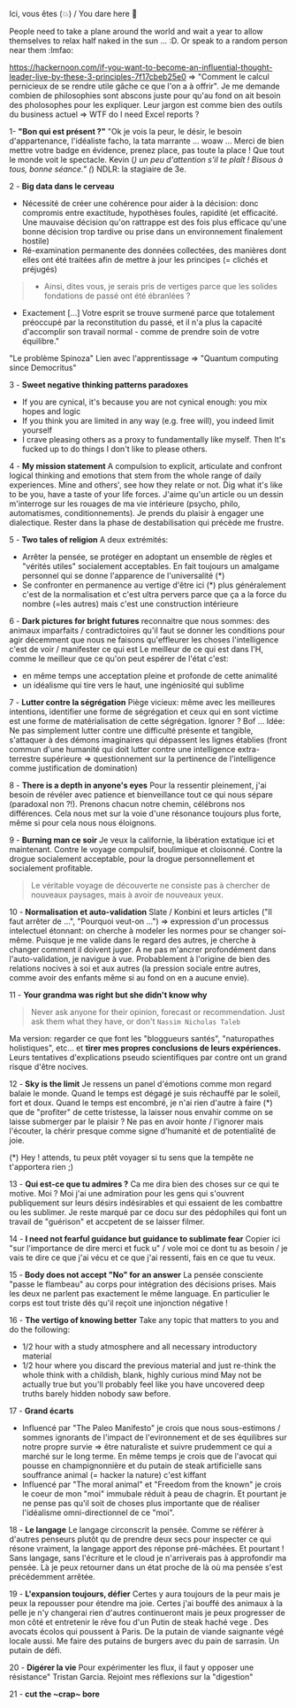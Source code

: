 Ici, vous êtes (💥) / You dare here 🎉

People need to take a plane around the world and wait a year to allow themselves to relax half naked in the sun ... :D. Or speak to a random person near them :lmfao:

https://hackernoon.com/if-you-want-to-become-an-influential-thought-leader-live-by-these-3-principles-7f17cbeb25e0
=> "Comment le calcul pernicieux de se rendre utile gâche ce que l'on a à offrir". Je me demande combien de philosophies sont abscons juste pour qu'au fond on ait besoin des pholosophes pour les expliquer. Leur jargon est comme bien des outils du business actuel => WTF do I need Excel reports ?

1- **"Bon qui est présent ?"**
"Ok je vois la peur, le désir, le besoin d'appartenance, l'idéaliste facho, la tata marrante ... woaw ... Merci de bien mettre votre badge en évidence, prenez place, pas toute la place ! Que tout le monde voit le spectacle. Kevin (*) un peu d'attention s'il te plaît ! Bisous à tous, bonne séance."
(*) NDLR: la stagiaire de 3e.

2 - **Big data dans le cerveau**
- Nécessité de créer une cohérence pour aider à la décision: donc compromis entre exactitude, hypothèses foules, rapidité (et efficacité. Une mauvaise décision qu'on rattrappe est des fois plus efficace qu'une bonne décision trop tardive ou prise dans un environnement finalement hostile)
- Ré-examination permanente des données collectées, des manières dont elles ont été traitées afin de mettre à jour les principes (= clichés et préjugés)

> - Ainsi, dites vous, je serais pris de vertiges parce que les solides fondations de passé ont été ébranlées ?
- Exactement [...] Votre esprit se trouve surmené parce que totalement préoccupé par la reconstitution du passé, et il n'a plus la capacité d'accomplir son travail normal - comme de prendre soin de votre équilibre."

"Le problème Spinoza"
Lien avec l'apprentissage => "Quantum computing since Democritus"

3 - **Sweet negative thinking patterns paradoxes**
- If you are cynical, it's because you are not cynical enough: you mix hopes and logic
- If you think you are limited in any way (e.g. free will), you indeed limit yourself
- I crave pleasing others as a proxy to fundamentally like myself. Then It's fucked up to do things I don't like to please others.

4 - **My mission statement**
A compulsion to explicit, articulate and confront logical thinking and emotions that stem from the whole range of daily experiences. Mine and others', see how they relate or not. Dig what it's like to be you, have a taste of your life forces.
J'aime qu'un article ou un dessin m'interroge sur les rouages de ma vie intérieure (psycho, philo, automatismes, conditionnements). Je prends du plaisir à engager une dialectique. Rester dans la phase de destabilisation qui précède me frustre.

5 - **Two tales of religion**
A deux extrémités:
- Arrêter la pensée, se protéger en adoptant un ensemble de règles et "vérités utiles" socialement acceptables. En fait toujours un amalgame personnel qui se donne l'apparence de l'universalité (*)
- Se confronter en permanence au vertige d'être ici
(*) plus généralement c'est de la normalisation et c'est ultra pervers parce que ça a la force du nombre (=les autres) mais c'est une construction intérieure

6 - **Dark pictures for bright futures**
reconnaitre que nous sommes:
des animaux imparfaits / contradictoires
qu'il faut se donner les conditions pour agir décemment
que nous ne faisons qu'effleurer les choses
l'intelligence c'est de voir / manifester ce qui est
Le meilleur de ce qui est dans l'H, comme le meilleur que ce qu'on peut espérer de l'état c'est:
- en même temps une acceptation pleine et profonde de cette animalité
- un idéalisme qui tire vers le haut, une ingéniosité qui sublime

7 - **Lutter contre la ségrégation**
Piège vicieux: même avec les meilleures intentions, identifier une forme de ségrégation et ceux qui en sont victime est une forme de matérialisation de cette ségrégation. Ignorer ? Bof ... Idée: Ne pas simplement lutter contre une difficulté présente et tangible, s'attaquer à des démons imaginaires qui dépassent les lignes établies (front commun d'une humanité qui doit lutter contre une intelligence extra-terrestre supérieure => questionnement sur la pertinence de l'intelligence comme justification de domination)

8 - **There is a depth in anyone's eyes**
Pour la ressentir pleinement, j'ai besoin de révéler avec patience et bienveillance tout ce qui nous sépare (paradoxal non ?!). Prenons chacun notre chemin, célébrons nos différences. Cela nous met sur la voie d'une résonance toujours plus forte, même si pour cela nous nous éloignons. 

9 - **Burning man ce soir**
Je veux la californie, la libération extatique ici et maintenant. Contre le voyage compulsif, boulimique et cloisonné. Contre la drogue socialement acceptable, pour la drogue personnellement et socialement profitable.
> Le véritable voyage de découverte ne consiste pas à chercher de nouveaux paysages, mais à avoir de nouveaux yeux.

10 - **Normalisation et auto-validation**
Slate / Konbini et leurs articles ("Il faut arrêter de ...", "Pourquoi veut-on ...") => expression d'un processus intelectuel étonnant: on cherche à modeler les normes pour se changer soi-même. Puisque je me valide dans le regard des autres, je cherche à changer comment il doivent juger. A ne pas m'ancrer profondément dans l'auto-validation, je navigue à vue. Probablement à l'origine de bien des relations nocives à soi et aux autres (la pression sociale entre autres, comme avoir des enfants même si au fond on en a aucune envie).

11 - **Your grandma was right but she didn't know why**

> Never ask anyone for their opinion, forecast or recommendation. Just ask them what they have, or don't 
`Nassim Nicholas Taleb`

Ma version: regarder ce que font les "bloggueurs santés", "naturopathes holistiques", etc... et **tirer mes propres conclusions de leurs expériences.** Leurs tentatives d'explications pseudo scientifiques par contre ont un grand risque d'être nocives.

12 - **Sky is the limit**
Je ressens un panel d'émotions comme mon regard balaie le monde. Quand le temps est dégagé je suis réchauffé par le soleil, fort et doux. Quand le temps est encombré, je n'ai rien d'autre à faire (*) que de "profiter" de cette tristesse, la laisser nous envahir comme on se laisse submerger par le plaisir ? Ne pas en avoir honte / l'ignorer mais l'écouter, la chérir presque comme signe d'humanité et de potentialité de joie.

(*) Hey ! attends, tu peux ptêt voyager si tu sens que la tempête ne t'apportera rien ;)

13 - **Qui est-ce que tu admires ?**
Ca me dira bien des choses sur ce qui te motive. Moi ? Moi j'ai une admiration pour les gens qui s'ouvrent publiquement sur leurs désirs indésirables et qui essaient de les combattre ou les sublimer. Je reste marqué par ce docu sur des pédophiles qui font un travail de "guérison" et accpetent de se laisser filmer.

14 - **I need not fearful guidance but guidance to sublimate fear**
Copier ici "sur l'importance de dire merci et fuck u" / vole moi ce dont tu as besoin / je vais te dire ce que j'ai vécu et ce que j'ai ressenti, fais en ce que tu veux.

15 - **Body does not accept "No" for an answer**
La pensée consciente "passe le flambeau" au corps pour intégration des décisions prises. Mais les deux ne parlent pas exactement le même language. En particulier le corps est tout triste dés qu'il reçoit une injonction négative !

16 - **The vertigo of knowing better**
Take any topic that matters to you and do the following:
- 1/2 hour with a study atmosphere and all necessary introductory material 
- 1/2 hour where you discard the previous material and just re-think the whole think with a childish, blank, highly curious mind
May not be actually true but you'll probably feel like you have uncovered deep truths barely hidden nobody saw before.

17 - **Grand écarts**
- Influencé par "The Paleo Manifesto" je crois que nous sous-estimons / sommes ignorants de l'impact de l'evironnement et de ses équilibres sur notre propre survie => être naturaliste et suivre prudemment ce qui a marché sur le long terme. En même temps je crois que de l'avocat qui pousse en champignonnière et du putain de steak artificielle sans souffrance animal (= hacker la nature) c'est kiffant
- Influencé par "The moral animal" et "Freedom from the known" je crois le coeur de mon "moi" immubale réduit à peau de chagrin. Et pourtant je ne pense pas qu'il soit de choses plus importante que de réaliser l'idéalisme omni-directionnel de ce "moi".

18 - **Le langage**
Le langage circonscrit la pensée. Comme se référer à d'autres penseurs plutôt qu de prendre deux secs pour inspecter ce qui résone vraiment, la langage apport des réponse pré-mâchées. Et pourtant ! Sans langage, sans l'écriture et le cloud je n'arriverais pas à approfondir ma pensée. Là je peux retourner dans un état proche de là où ma pensée s'est précédemment arrêtée.

19 - **L'expansion toujours, défier**
Certes y aura toujours de la peur mais je peux la repousser pour étendre ma joie.
Certes j'ai bouffé des animaux à la pelle je n'y changerai rien d'autres continueront mais je peux progresser de mon côté et entretenir le rêve fou d'un Putin de steak haché vege .
Des avocats écolos qui poussent à Paris.
De la putain de viande saignante végé locale aussi.
Me faire des putains de burgers avec du pain de sarrasin.
Un putain de défi.

20 - **Digérer la vie**
Pour expérimenter les flux, il faut y opposer une résistance" Tristan Garcia. Rejoint mes réflexions sur la "digestion"

21 - **cut the ~crap~ bore**


 